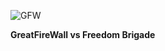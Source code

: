 ![GFW](https://github.com/Saleh-Mumtaz/Proxy-Wars/assets/83896125/0aa57d8a-8d57-455d-aca0-9b6e0f5854d4)

**GreatFireWall vs Freedom Brigade**
